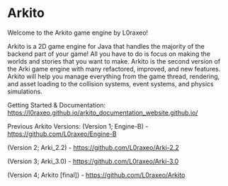 # Arkito
Welcome to the Arkito game engine by L0raxeo!

Arkito is a 2D game engine for Java that handles the majority of the backend part of your game! All you have to do is focus on making the worlds and stories that you want to make. Arkito is the second version of the Arki game engine with many refactored, improved, and new features. Arkito will help you manage everything from the game thread, rendering, and asset loading to the collision systems, event systems, and physics simulations.

Getting Started & Documentation:
https://l0raxeo.github.io/arkito_documentation_website.github.io/

Previous Arkito Versions:
(Version 1; Engine-B) - https://github.com/L0raxeo/Engine-B

(Version 2; Arki_2.2) - https://github.com/L0raxeo/Arki-2.2

(Version 3; Arki_3.0) - https://github.com/L0raxeo/Arki-3.0

(Version 4; Arkito [final]) - https://github.com/L0raxeo/Arkito
